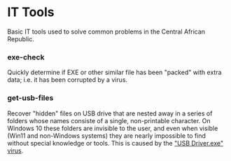 # IT Tools

Basic IT tools used to solve common problems in the Central African Republic.

### exe-check

Quickly determine if EXE or other similar file has been "packed" with extra data;
i.e. it has been corrupted by a virus.

### get-usb-files

Recover "hidden" files on USB drive that are nested away in a series of folders
whose names consiste of a single, non-printable character. On Windows 10 these
folders are invisible to the user, and even when visible (Win11 and non-Windows
systems) they are nearly impossible to find without special knowledge or tools.
This is caused by the
["USB Driver.exe" virus](https://n8marti.gitlab.io/blog/post/2023-04-08-usbdriver-virus/).
